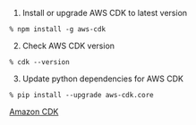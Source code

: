 1) Install or upgrade AWS CDK to latest version
```
% npm install -g aws-cdk
```

2) Check AWS CDK version
```
% cdk --version
```

3) Update python dependencies for AWS CDK
```
% pip install --upgrade aws-cdk.core
```

[Amazon CDK](https://docs.aws.amazon.com/cdk/latest/guide/getting_started.html)
